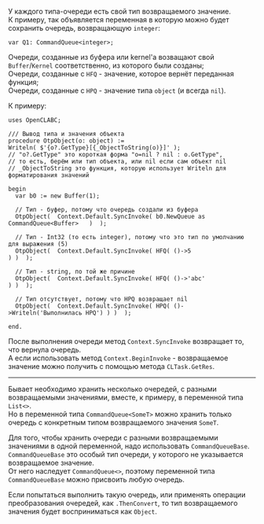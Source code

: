 ﻿


У каждого типа-очереди есть свой тип возвращаемого значение.\
К примеру, так объявляется переменная в которую можно будет сохранить очередь, возвращающую `integer`:
```
var Q1: CommandQueue<integer>;
```

Очереди, созданные из буфера или kernel'а возващают свой `Buffer`/`Kernel` соответственно, из которого были созданы;\
Очереди, созданные с `HFQ` - значение, которое вернёт переданная функция;\
Очереди, созданные с `HPQ` - значение типа `object` (и всегда `nil`).

К примеру:
```
uses OpenCLABC;

/// Вывод типа и значения объекта
procedure OtpObject(o: object) :=
Writeln( $'{o?.GetType}[{_ObjectToString(o)}]' );
// "o?.GetType" это короткая форма "o=nil ? nil : o.GetType",
// то есть, берём или тип объекта, или nil если сам объект nil
// _ObjectToString это функция, которую использует Writeln для форматирования значений

begin
  var b0 := new Buffer(1);
  
  // Тип - буфер, потому что очередь создали из буфера
  OtpObject(  Context.Default.SyncInvoke( b0.NewQueue as CommandQueue<Buffer>   )  );
  
  // Тип - Int32 (то есть integer), потому что это тип по умолчанию для выражения (5)
  OtpObject(  Context.Default.SyncInvoke( HFQ( ()->5                          ) )  );
  
  // Тип - string, по той же причине
  OtpObject(  Context.Default.SyncInvoke( HFQ( ()->'abc'                      ) )  );
  
  // Тип отсутствует, потому что HPQ возвращает nil
  OtpObject(  Context.Default.SyncInvoke( HPQ( ()->Writeln('Выполнилась HPQ') ) )  );
  
end.
```

После выполнения очереди метод `Context.SyncInvoke` возвращает то, что вернула очередь.\
А если использовать метод `Context.BeginInvoke` - возвращаемое значение можно получить с помощью метода `CLTask.GetRes`.

---



Бывает необходимо хранить несколько очередей, с разными возвращаемыми значениями,
вместе, к примеру, в переменной типа `List<>`.\
Но в переменной типа `CommandQueue<SomeT>` можно хранить только очередь с конкретным типом возвращаемого значения `SomeT`.

Для того, чтобы хранить очереди с разными возвращаемыми значениями в одной переменной, надо использовать `CommandQueueBase`.\
`CommandQueueBase` это особый тип очереди, у которого не указывается возвращаемое значение.\
От него наследует `CommandQueue<>`, поэтому переменной типа `CommandQueueBase` можно присвоить любую очередь.

Если попытаться выполнить такую очередь,
или применять операции преобразования очередей, как `.ThenConvert`,
то тип возвращаемого значения будет восприниматься как `Object`.


